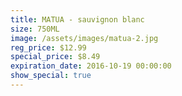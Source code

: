 ```yaml
---
title: MATUA - sauvignon blanc
size: 750ML
image: /assets/images/matua-2.jpg
reg_price: $12.99
special_price: $8.49
expiration_date: 2016-10-19 00:00:00
show_special: true
---
```



